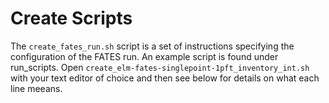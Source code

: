 # Create Scripts 

The `create_fates_run.sh` script is a set of instructions specifying the configuration of the FATES run. 
An example script is found under run_scripts. Open `create_elm-fates-singlepoint-1pft_inventory_int.sh` 
with your text editor of choice and then see below for details on what each line meeans. 



